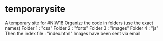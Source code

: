 # temporarysite
A temporary site for #NIW18
Organize the code in folders (use the exact names)
Folder 1 : "css"
Folder 2 : "fonts"
Folder 3 : "images"
Folder 4 : "js"
Then the index file : "index.html"
Images have been sent via email 


